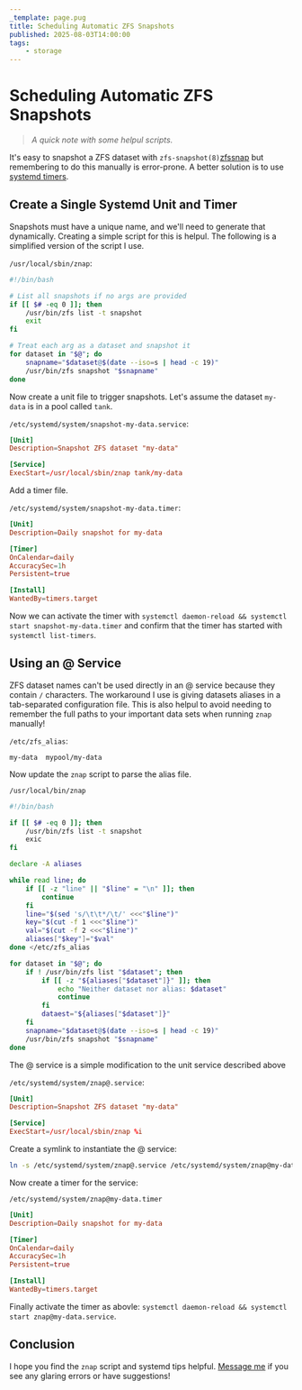```yaml
---
_template: page.pug
title: Scheduling Automatic ZFS Snapshots
published: 2025-08-03T14:00:00
tags:
    - storage
---
```


# Scheduling Automatic ZFS Snapshots

> _A quick note with some helpul scripts._

It's easy to snapshot a ZFS dataset with `zfs-snapshot(8)`[zfssnap] but
remembering to do this manually is error-prone. A better solution is to use
[systemd timers](https://wiki.archlinux.org/title/Systemd/Timers).

[zfssnap]:
    https://openzfs.github.io/openzfs-docs/man/master/8/zfs-snapshot.8.html

## Create a Single Systemd Unit and Timer

Snapshots must have a unique name, and we'll need to generate that dynamically.
Creating a simple script for this is helpul. The following is a simplified
version of the script I use.

`/usr/local/sbin/znap`:

```bash
#!/bin/bash

# List all snapshots if no args are provided
if [[ $# -eq 0 ]]; then
    /usr/bin/zfs list -t snapshot
    exit
fi

# Treat each arg as a dataset and snapshot it
for dataset in "$@"; do
    snapname="$dataset@$(date --iso=s | head -c 19)"
    /usr/bin/zfs snapshot "$snapname"
done
```

Now create a unit file to trigger snapshots. Let's assume the dataset `my-data`
is in a pool called `tank`.

`/etc/systemd/system/snapshot-my-data.service`:

```conf
[Unit]
Description=Snapshot ZFS dataset "my-data"

[Service]
ExecStart=/usr/local/sbin/znap tank/my-data
```

Add a timer file.

`/etc/systemd/system/snapshot-my-data.timer`:

```conf
[Unit]
Description=Daily snapshot for my-data

[Timer]
OnCalendar=daily
AccuracySec=1h
Persistent=true

[Install]
WantedBy=timers.target
```

Now we can activate the timer with
`systemctl daemon-reload && systemctl start snapshot-my-data.timer` and confirm
that the timer has started with `systemctl list-timers`.

## Using an @ Service

ZFS dataset names can't be used directly in an @ service because they contain
`/` characters. The workaround I use is giving datasets aliases in a
tab-separated configuration file. This is also helpul to avoid needing to
remember the full paths to your important data sets when running `znap`
manually!

`/etc/zfs_alias`:

```
my-data  mypool/my-data
```

Now update the `znap` script to parse the alias file.

`/usr/local/bin/znap`

```bash
#!/bin/bash

if [[ $# -eq 0 ]]; then
    /usr/bin/zfs list -t snapshot
    exic
fi

declare -A aliases

while read line; do
    if [[ -z "line" || "$line" = "\n" ]]; then
        continue
    fi
    line="$(sed 's/\t\t*/\t/' <<<"$line")"
    key="$(cut -f 1 <<<"$line")"
    val="$(cut -f 2 <<<"$line")"
    aliases["$key"]="$val"
done </etc/zfs_alias

for dataset in "$@"; do
    if ! /usr/bin/zfs list "$dataset"; then
        if [[ -z "${aliases["$dataset"]}" ]]; then
            echo "Neither dataset nor alias: $dataset"
            continue
        fi
        dataest="${aliases["$dataset"]}"
    fi
    snapname="$dataset@$(date --iso=s | head -c 19)"
    /usr/bin/zfs snapshot "$snapname"
done
```

The @ service is a simple modification to the unit service described above

`/etc/systemd/system/znap@.service`:

```conf
[Unit]
Description=Snapshot ZFS dataset "my-data"

[Service]
ExecStart=/usr/local/sbin/znap %i
```

Create a symlink to instantiate the @ service:

```sh
ln -s /etc/systemd/system/znap@.service /etc/systemd/system/znap@my-data.service
```

Now create a timer for the service:

`/etc/systemd/system/znap@my-data.timer`

```conf
[Unit]
Description=Daily snapshot for my-data

[Timer]
OnCalendar=daily
AccuracySec=1h
Persistent=true

[Install]
WantedBy=timers.target
```

Finally activate the timer as abovle:
`systemctl daemon-reload && systemctl start znap@my-data.service`.

## Conclusion

I hope you find the `znap` script and systemd tips helpful. [Message me](/) if
you see any glaring errors or have suggestions!
